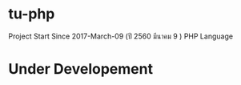 # tu-php

Project Start Since 2017-March-09 (ปี 2560 มีนาคม 9 ) 
PHP Language 

# Under Developement 
